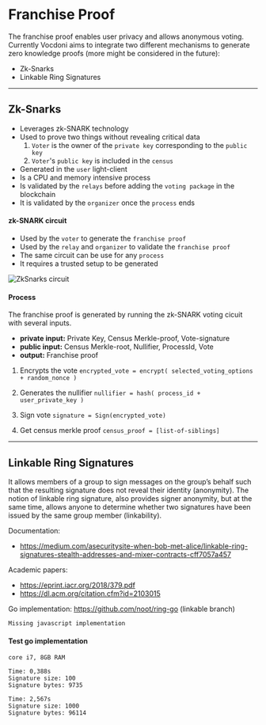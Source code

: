 # Franchise Proof

The franchise proof enables user privacy and allows anonymous voting. Currently Vocdoni aims to integrate two different mechanisms to generate zero knowledge proofs (more might be considered in the future):

- Zk-Snarks
- Linkable Ring Signatures

----

## Zk-Snarks

+ Leverages zk-SNARK technology
+ Used to prove two things without revealing critical data
  1. `Voter` is the owner of the `private key` corresponding to the `public key`
  2. `Voter`'s `public key` is included in the `census`
+ Generated in the `user` light-client
+ Is a CPU and memory intensive process
+ Is validated by the `relays` before adding the `voting package` in the blockchain
+ It is validated by the `organizer` once the `process` ends

#### zk-SNARK circuit

+ Used by the `voter` to generate the `franchise proof`
+ Used by the `relay` and `organizer` to validate the `franchise proof`
+ The same circuit can be use for any `process`
+ It requires a trusted setup to be generated

![ZkSnarks circuit](./zksnarks-circuit-diagram.png "ZkSnarks Circuit")

#### Process

The franchise proof is generated by running the zk-SNARK voting cicuit with several inputs.

+ **private input:** Private Key, Census Merkle-proof, Vote-signature
+ **public input:** Census Merkle-root, Nullifier, ProcessId, Vote
+ **output:** Franchise proof

1. Encrypts the vote
    `encrypted_vote = encrypt( selected_voting_options + random_nonce )`

2. Generates the nullifier
    `nullifier = hash( process_id + user_private_key )`

3. Sign vote
    `signature = Sign(encrypted_vote)`

4. Get census merkle proof
    `census_proof = [list-of-siblings]`

----

## Linkable Ring Signatures

It allows members of a group to sign messages on the group’s behalf such that the resulting signature does not reveal their identity (anonymity). The notion of linkable ring signature, also provides signer anonymity, but at the same time, allows anyone to determine whether two signatures have been issued by the same group member (linkability).

Documentation:

- https://medium.com/asecuritysite-when-bob-met-alice/linkable-ring-signatures-stealth-addresses-and-mixer-contracts-cff7057a457

Academic papers:

- https://eprint.iacr.org/2018/379.pdf
- https://dl.acm.org/citation.cfm?id=2103015


Go implementation: https://github.com/noot/ring-go (linkable branch)

`Missing javascript implementation`

#### Test go implementation

`core i7, 8GB RAM`

```
Time: 0,388s
Signature size: 100
Signature bytes: 9735
```

```
Time: 2,567s
Signature size: 1000
Signature bytes: 96114
```
